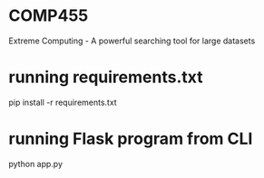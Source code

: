 # COMP455
Extreme Computing - A powerful searching tool for large datasets


# running requirements.txt

pip install -r requirements.txt


# running Flask program from CLI

python app.py